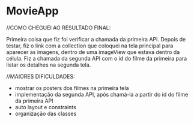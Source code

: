 # MovieApp
//COMO CHEGUEI AO RESULTADO FINAL:

Primeira coisa que fiz foi verificar a chamada da primeira API. Depois de testar,
fiz o link com a collection que coloquei na tela principal para aparecer as imagens,
dentro de uma imageView que estava dentro da célula.
Fiz a chamada da segunda API com o id do filme da primeira para listar os detalhes
na segunda tela.


//MAIORES DIFICULDADES:

 - mostrar os posters dos filmes na primeira tela
 - implementação da segunda API, após chamá-la a partir do id do filme da primeira API
 - auto layout e constraints
 - organização das classes


